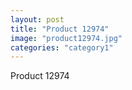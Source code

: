 ```yaml
---
layout: post
title: "Product 12974"
image: "product12974.jpg"
categories: "category1"
---
```

Product 12974
